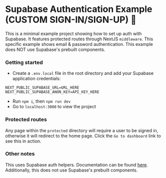# Supabase Authentication Example (CUSTOM SIGN-IN/SIGN-UP)  🔐
This is a minimal example project showing how to set up auth with Supabase. It features protected routes through NextJS `middleware`. This specific example shows email & password authentication. This example does NOT use Supabase's prebuilt components.

### Getting started 
- Create a `.env.local` file in the root directory and add your Supabase application credentials:
```
NEXT_PUBLIC_SUPABASE_URL=URL_HERE
NEXT_PUBLIC_SUPABASE_ANON_KEY=API_KEY_HERE
```
- Run `npm i`, then `npm run dev`
- Go to `localhost:3000` to view the project

### Protected routes
Any page within the `protected` directory will require a user to be signed in, otherwise it will redirect to the home page. Click the `Go to dashboard` link to see this in action.

### Other notes
This uses Supabase auth helpers. Documentation can be found [here](https://supabase.com/docs/guides/auth/auth-helpers/nextjs). Additionally, this does not use Supabase's prebuilt components.


